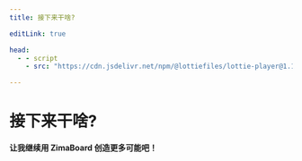 ```yaml
---
title: 接下来干啥?

editLink: true

head:
  - - script
    - src: "https://cdn.jsdelivr.net/npm/@lottiefiles/lottie-player@1.1.1/dist/lottie-player.min.js"

---
```


# 接下来干啥?

<lottie-player v-pre src="/lottiefiles/find.json"  background="transparent"  speed="1"  style="width: 100%;"  loop  autoplay></lottie-player>

**让我继续用 ZimaBoard 创造更多可能吧！**

[<Badge text="探索"/>](/zh/explore/)